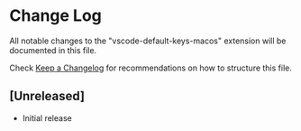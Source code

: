 # Change Log

All notable changes to the "vscode-default-keys-macos" extension will be documented in this file.

Check [Keep a Changelog](http://keepachangelog.com/) for recommendations on how to structure this file.

## [Unreleased]

- Initial release